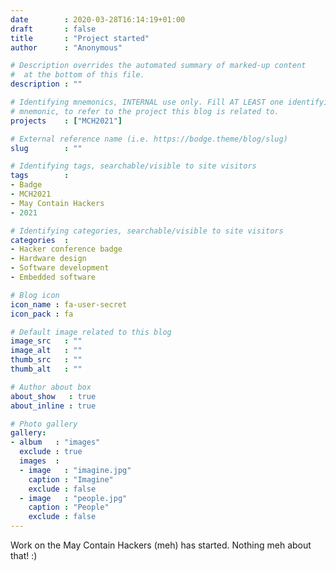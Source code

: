```yaml
---
date        : 2020-03-28T16:14:19+01:00
draft       : false
title       : "Project started"
author      : "Anonymous"

# Description overrides the automated summary of marked-up content
#  at the bottom of this file.
description : ""

# Identifying mnemonics, INTERNAL use only. Fill AT LEAST one identifying
# mnemonic, to refer to the project this blog is related to.
projects    : ["MCH2021"]

# External reference name (i.e. https://bodge.theme/blog/slug)
slug        : ""

# Identifying tags, searchable/visible to site visitors
tags        :
- Badge
- MCH2021
- May Contain Hackers
- 2021

# Identifying categories, searchable/visible to site visitors
categories  :
- Hacker conference badge
- Hardware design
- Software development
- Embedded software

# Blog icon
icon_name : fa-user-secret
icon_pack : fa

# Default image related to this blog
image_src   : ""
image_alt   : ""
thumb_src   : ""
thumb_alt   : ""

# Author about box
about_show   : true
about_inline : true

# Photo gallery
gallery:
- album   : "images"
  exclude : true
  images  :
  - image   : "imagine.jpg"
    caption : "Imagine"
    exclude : false
  - image   : "people.jpg"
    caption : "People"
    exclude : false
---
```


Work on the May Contain Hackers (meh) has started. Nothing meh about that! :)
